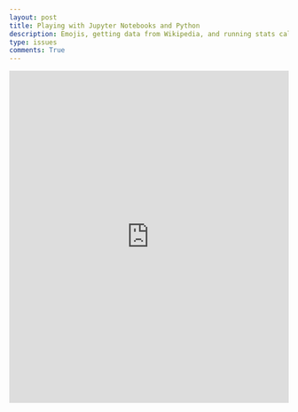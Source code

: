 ```yaml
---
layout: post
title: Playing with Jupyter Notebooks and Python
description: Emojis, getting data from Wikipedia, and running stats calculations from user input
type: issues
comments: True
---
```


<iframe src="http://localhost:5000" width="100%" height="600" style="border:none;">
</iframe>

